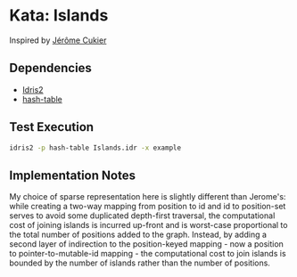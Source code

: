 # Kata: Islands

Inspired by
[Jérôme Cukier](https://www.quora.com/What-question-is-likely-to-be-asked-at-technical-interview-for-a-start-up-front-end-position-tc130k-He-noted-it-will-be-a-single-question-for-45-minutes-and-I-can-use-any-language-so-it-must-be-an-algo-Not-sure-how/answer/J%C3%A9r%C3%B4me-Cukier)

## Dependencies

* [Idris2](https://www.idris-lang.org/)
* [hash-table](https://github.com/alrunner4/idris-hashtable)

## Test Execution

```bash
idris2 -p hash-table Islands.idr -x example
```

## Implementation Notes

My choice of sparse representation here is slightly different than Jerome's: while creating a
two-way mapping from position to id and id to position-set serves to avoid some duplicated
depth-first traversal, the computational cost of joining islands is incurred up-front and is
worst-case proportional to the total number of positions added to the graph. Instead, by adding a
second layer of indirection to the position-keyed mapping - now a position to pointer-to-mutable-id
mapping - the computational cost to join islands is bounded by the number of islands rather than the
number of positions.
